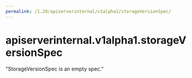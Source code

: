 ```yaml
---
permalink: /1.20/apiserverinternal/v1alpha1/storageVersionSpec/
---
```


# apiserverinternal.v1alpha1.storageVersionSpec

"StorageVersionSpec is an empty spec."